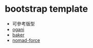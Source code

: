 # bootstrap template
* 可參考版型
* <a href="https://technext.github.io/ogani/index.html">ogani</a>
* <a href="https://technext.github.io/baker/">baker</a>
* <a href="https://technext.github.io/nomad-force/">nomad-force</a>




